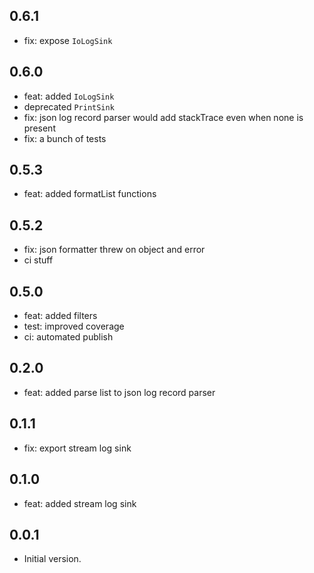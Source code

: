 ## 0.6.1

- fix: expose `IoLogSink`

## 0.6.0

- feat: added `IoLogSink`
- deprecated `PrintSink`
- fix: json log record parser would add stackTrace even when none is present
- fix: a bunch of tests

## 0.5.3

- feat: added formatList functions

## 0.5.2

- fix: json formatter threw on object and error
- ci stuff

## 0.5.0

- feat: added filters
- test: improved coverage
- ci: automated publish

## 0.2.0

- feat: added parse list to json log record parser

## 0.1.1

- fix: export stream log sink

## 0.1.0

- feat: added stream log sink

## 0.0.1

- Initial version.
